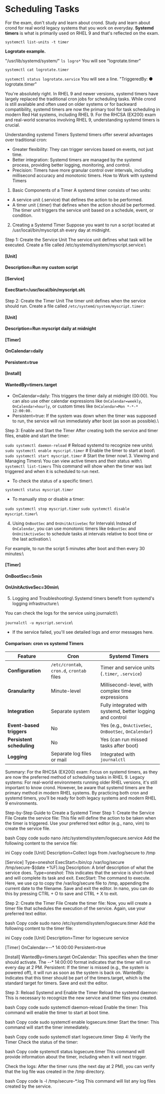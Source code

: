 # Scheduling Tasks

For the exam, don't study and learn about crond. Study and learn about crond for real world legacy systems that you work on everyday. **Systemd timers** is what is primarily used on RHEL 9 and that's reflected on the exam.

``systemctl list-units -t timer``

**Logrotate example.**

"/usr/lib/systemd/system/"
``ls logro*``
You will see "logrotate.timer"

``systemctl cat logrotate.timer``

``systemctl status logrotate.service``
You will see a line.
"TriggeredBy: ● logrotate.timer"



You're absolutely right. In RHEL 9 and newer versions, systemd timers have largely replaced the traditional cron jobs for scheduling tasks. While crond is still available and often used on older systems or for backward compatibility, systemd timers are now the primary tool for task scheduling in modern Red Hat systems, including RHEL 9. For the RHCSA (EX200) exam and real-world scenarios involving RHEL 9, understanding systemd timers is crucial.

Understanding systemd Timers
Systemd timers offer several advantages over traditional cron:

- Greater flexibility: They can trigger services based on events, not just time.
- Better integration: Systemd timers are managed by the systemd process, providing better logging, monitoring, and control.
- Precision: Timers have more granular control over intervals, including millisecond accuracy and monotonic timers.
How to Work with systemd Timers
1. Basic Components of a Timer
A systemd timer consists of two units:

- A service unit (.service) that defines the action to be performed.
- A timer unit (.timer) that defines when the action should be performed.
The timer unit triggers the service unit based on a schedule, event, or condition.

2. Creating a Systemd Timer
Suppose you want to run a script located at /usr/local/bin/myscript.sh every day at midnight.

Step 1: Create the Service Unit
The service unit defines what task will be executed. Create a file called /etc/systemd/system/myscript.service:\ 


#### [Unit]
#### Description=Run my custom script

#### [Service]
#### ExecStart=/usr/local/bin/myscript.sh\  
Step 2: Create the Timer Unit
The timer unit defines when the service should run. Create a file called ``/etc/systemd/system/myscript.timer``:


#### [Unit]
#### Description=Run myscript daily at midnight

#### [Timer]
#### OnCalendar=daily
#### Persistent=true

#### [Install]
#### WantedBy=timers.target
- OnCalendar=daily: This triggers the timer daily at midnight (00:00). You can also use other calendar expressions like ``OnCalendar=weekly``, ``OnCalendar=hourly``, or custom times like ``OnCalendar=Mon *-*-* 12:00:00.``
- Persistent=true: If the system was down when the timer was supposed to run, the service will run immediately after boot (as soon as possible).\

Step 3: Enable and Start the Timer
After creating both the service and timer files, enable and start the timer:


``sudo systemctl daemon-reload``           # Reload systemd to recognize new units\ 
``sudo systemctl enable myscript.timer``   # Enable the timer to start at boot\ 
``sudo systemctl start myscript.timer``    # Start the timer now\ 
3. Viewing and Managing Timers\ 
You can view active timers and their status with:\ 
``systemctl list-timers``
This command will show when the timer was last triggered and when it is scheduled to run next.

- To check the status of a specific timer:\ 


``systemctl status myscript.timer``
- To manually stop or disable a timer:


``sudo systemctl stop myscript.timer``
``sudo systemctl disable myscript.timer``\ 


4. Using ``OnBootSec`` and ``OnUnitActiveSec`` for Intervals\ 
Instead of ``OnCalendar``, you can use monotonic timers like ``OnBootSec`` and ``OnUnitActiveSec`` to schedule tasks at intervals relative to boot time or the last activation.\ 

For example, to run the script 5 minutes after boot and then every 30 minutes:\ 


#### [Timer]
#### OnBootSec=5min
#### OnUnitActiveSec=30min\ 
5. Logging and Troubleshooting\ 
Systemd timers benefit from systemd's logging infrastructure:\ 

You can check the logs for the service using journalctl:\ 

``journalctl -u myscript.service``\  
- If the service failed, you'll see detailed logs and error messages here.
#### Comparison: cron vs systemd Timers
| Feature               | Cron                                   | Systemd Timers                                    |
|-----------------------|----------------------------------------|--------------------------------------------------|
| **Configuration**      | `/etc/crontab`, `cron.d`, `crontab` files | Timer and service units (`.timer`, `.service`)    |
| **Granularity**        | Minute-level                          | Millisecond-level, with complex time expressions  |
| **Integration**        | Separate system                       | Fully integrated with systemd, better logging and control |
| **Event-based triggers**| No                                    | Yes (e.g., `OnActiveSec`, `OnBootSec`, `OnCalendar`) |
| **Persistent scheduling**| No                                  | Yes (can run missed tasks after boot)             |
| **Logging**            | Separate log files or mail            | Integrated with `journalctl`                      |

Summary:
For the RHCSA (EX200) exam: Focus on systemd timers, as they are now the preferred method of scheduling tasks in RHEL 9.
Legacy systems: For real-world environments running older RHEL versions, it's still important to know crond. However, be aware that systemd timers are the primary method in modern RHEL systems.
By practicing both cron and systemd timers, you’ll be ready for both legacy systems and modern RHEL 9 environments.





Step-by-Step Guide to Create a Systemd Timer
Step 1: Create the Service File
Create the service file: This file will define the action to be taken when the timer is triggered. Use your preferred text editor (e.g., nano, vim) to create the service file.

bash
Copy code
sudo nano /etc/systemd/system/logsecure.service
Add the following content to the service file:

ini
Copy code
[Unit]
Description=Collect logs from /var/log/secure to /tmp

[Service]
Type=oneshot
ExecStart=/bin/cp /var/log/secure /tmp/secure-$(date +%F).log
Description: A brief description of what the service does.
Type=oneshot: This indicates that the service is short-lived and will complete its task and exit.
ExecStart: The command to execute. Here, we use cp to copy the /var/log/secure file to /tmp, appending the current date to the filename.
Save and exit the editor. In nano, you can do this by pressing CTRL + O to save and CTRL + X to exit.

Step 2: Create the Timer File
Create the timer file: Now, you will create a timer file that schedules the execution of the service. Again, use your preferred text editor.

bash
Copy code
sudo nano /etc/systemd/system/logsecure.timer
Add the following content to the timer file:

ini
Copy code
[Unit]
Description=Timer for logsecure service

[Timer]
OnCalendar=*-*-* 14:00:00
Persistent=true

[Install]
WantedBy=timers.target
OnCalendar: This specifies when the timer should activate. The *-*-* 14:00:00 format indicates that the timer will run every day at 2 PM.
Persistent: If the timer is missed (e.g., the system is powered off), it will run as soon as the system is back on.
WantedBy: Indicates that this timer should be part of the timers.target, which is the standard target for timers.
Save and exit the editor.

Step 3: Reload Systemd and Enable the Timer
Reload the systemd daemon: This is necessary to recognize the new service and timer files you created.

bash
Copy code
sudo systemctl daemon-reload
Enable the timer: This command will enable the timer to start at boot time.

bash
Copy code
sudo systemctl enable logsecure.timer
Start the timer: This command will start the timer immediately.

bash
Copy code
sudo systemctl start logsecure.timer
Step 4: Verify the Timer
Check the status of the timer:

bash
Copy code
systemctl status logsecure.timer
This command will provide information about the timer, including when it will next trigger.

Check the logs: After the timer runs (the next day at 2 PM), you can verify that the log file was created in the /tmp directory.

bash
Copy code
ls -l /tmp/secure-*.log
This command will list any log files created by the service.
